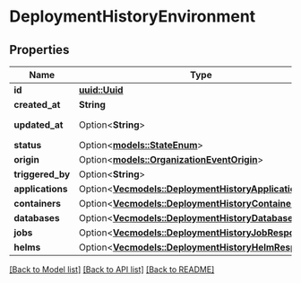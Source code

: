# DeploymentHistoryEnvironment

## Properties

Name | Type | Description | Notes
------------ | ------------- | ------------- | -------------
**id** | [**uuid::Uuid**](uuid::Uuid.md) |  | [readonly]
**created_at** | **String** |  | [readonly]
**updated_at** | Option<**String**> |  | [optional][readonly]
**status** | Option<[**models::StateEnum**](StateEnum.md)> |  | [optional]
**origin** | Option<[**models::OrganizationEventOrigin**](OrganizationEventOrigin.md)> |  | [optional]
**triggered_by** | Option<**String**> |  | [optional]
**applications** | Option<[**Vec<models::DeploymentHistoryApplication>**](DeploymentHistoryApplication.md)> |  | [optional]
**containers** | Option<[**Vec<models::DeploymentHistoryContainer>**](DeploymentHistoryContainer.md)> |  | [optional]
**databases** | Option<[**Vec<models::DeploymentHistoryDatabase>**](DeploymentHistoryDatabase.md)> |  | [optional]
**jobs** | Option<[**Vec<models::DeploymentHistoryJobResponse>**](DeploymentHistoryJobResponse.md)> |  | [optional]
**helms** | Option<[**Vec<models::DeploymentHistoryHelmResponse>**](DeploymentHistoryHelmResponse.md)> |  | [optional]

[[Back to Model list]](../README.md#documentation-for-models) [[Back to API list]](../README.md#documentation-for-api-endpoints) [[Back to README]](../README.md)


